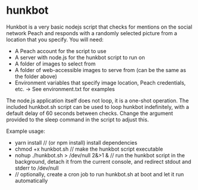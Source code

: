 # hunkbot
Hunkbot is a very basic nodejs script that checks for mentions on the social network Peach and responds with a randomly selected picture from a location that you specify. You will need:

* A Peach account for the script to use
* A server with node.js for the hunkbot script to run on
* A folder of images to select from
* A folder of web-accessible images to serve from (can be the same as the folder above)
* Environment variables that specify image location, Peach credentials, etc. -> See environment.txt for examples

The node.js application itself does not loop, it is a one-shot operation. The included hunkbot.sh script can be used to loop hunkbot indefinitely, with a default delay of 60 seconds between checks. Change the argument provided to the sleep command in the script to adjust this.

Example usage:

* yarn install // (or npm install) install dependencies
* chmod +x hunkbot.sh // make the hunkbot script executable
* nohup ./hunkbot.sh > /dev/null 2&>1 & // run the hunkbot script in the background, detach it from the current console, and redirect stdout and stderr to /dev/null
* // optionally, create a cron job to run hunkbot.sh at boot and let it run automatically
